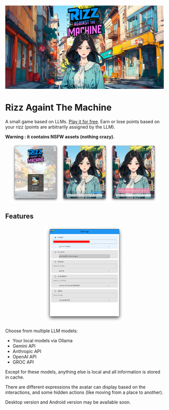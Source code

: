 ![1721655571938](image/README/1721655571938.png)

# Rizz Againt The Machine

A small game based on LLMs. [Play it for free](https://rizzatm.web.app/).
Earn or lose points based on your rizz (points are arbitrarily assigned by the LLM).

**Warning : it contains NSFW assets (nothing crazy).**

<p align="center">
  <img src="image/README/1721656561892.png" width="30%" />
  <img src="image/README/1721656715690.png" width="30%" />
  <img src="image/README/1721656670448.png" width="30%" />

</p>

## Features


<p align="center">
  <img src="image/README/1721656490980.png" width="50%" />
</p>


Choose from multiple LLM models:

* Your local models via Ollama
* Gemini API
* Anthropic API
* OpenAI API
* GROC API

Except for these models, anything else is local and all information is stored in cache.

There are different expressions the avatar can display based on the interactions, and some hidden actions (like moving from a place to another).

Desktop version and Android version may be available soon.
